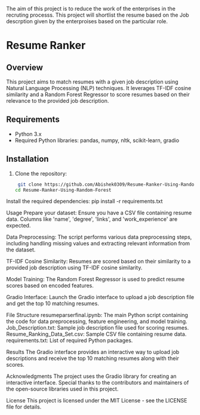 The aim of this project is to reduce the work of the enterprises in the recruting processs. This project will shortlist the resume based on the Job descrption given by the enterproises based on the particular role. 
# Resume Ranker 

## Overview
This project aims to match resumes with a given job description using Natural Language Processing (NLP) techniques. It leverages TF-IDF cosine similarity and a Random Forest Regressor to score resumes based on their relevance to the provided job description.

## Requirements
- Python 3.x
- Required Python libraries: pandas, numpy, nltk, scikit-learn, gradio

## Installation
1. Clone the repository:
   ```bash
    git clone https://github.com/Abishek0309/Resume-Ranker-Using-Random-Forest.git
   cd Resume-Ranker-Using-Random-Forest

Install the required dependencies:
pip install -r requirements.txt

Usage
Prepare your dataset: Ensure you have a CSV file containing resume data. Columns like 'name', 'degree', 'links', and 'work_experience' are expected.

Data Preprocessing: The script performs various data preprocessing steps, including handling missing values and extracting relevant information from the dataset.

TF-IDF Cosine Similarity: Resumes are scored based on their similarity to a provided job description using TF-IDF cosine similarity.

Model Training: The Random Forest Regressor is used to predict resume scores based on encoded features.

Gradio Interface: Launch the Gradio interface to upload a job description file and get the top 10 matching resumes.

File Structure
resumeparserfinal.ipynb: The main Python script containing the code for data preprocessing, feature engineering, and model training.
Job_Description.txt: Sample job description file used for scoring resumes.
Resume_Ranking_Data_Set.csv: Sample CSV file containing resume data.
requirements.txt: List of required Python packages.

Results
The Gradio interface provides an interactive way to upload job descriptions and receive the top 10 matching resumes along with their scores.

Acknowledgments
The project uses the Gradio library for creating an interactive interface.
Special thanks to the contributors and maintainers of the open-source libraries used in this project.

License
This project is licensed under the MIT License - see the LICENSE file for details.



